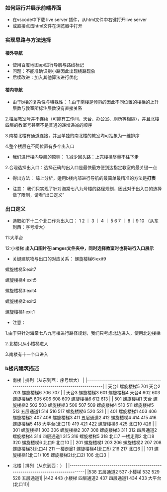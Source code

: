 ### 如何运行并展示前端界面
- 在vscode中下载 live server 插件，从html文件中右键打开live server
- 或直接点击html文件在浏览器中打开

### 实现思路与方法选择
#### 楼外导航
- 使用百度地图api进行导航与路线标记
- 问题：不能准确识别小路因此出现绕路现象
- 后续改进：加入其他算法进行优化

#### 楼内导航
- 由于b楼的复杂性与特殊性：
1.由于南楼是倾斜的因此不同位置的楼梯的上升层数与教室所标注层数没有直接关系

2.楼层教室号并不连续（可能有工作间、天台、办公室、厕所等相隔），并且北楼四层的教室号甚至不是普通的递增递减的顺序

3.南楼北楼有通道连接，并且单独的南北楼的教室均可抽象为一维排序

4.整个楼层在不同位置有多个出入口

- 我们进行楼内导航的原则：
1.减少回头路：上完楼梯尽量不往下走 

2.合理选择出入口：选择正确的出入口是最快最方便到达指定教室的最关键一点

- 得出方法：
综上分析，适用b楼内部进行导航的最简单最精准的方法是**打表**

- 注意：
我们只实现了针对海棠七八九号楼的路径规划，因此对于出入口的选择做了限制，请看“出口定义”

### 出口定义
- 选取如下十二个北口作为出入口：
1   2 ｜ 3   ｜ 4 ｜ 5  6  7 ｜ 8  ｜9  10  （从东到西：序号增大）

11:大平台 

12:小楼梯
**出入口图片在iamges文件夹中，同时选择教室时也将进行入口展示**

- 关键建筑物与出口的对应关系：
螺旋楼梯6:exit9

螺旋楼梯5:exit7

螺旋楼梯4:exit5

螺旋楼梯3:exit4

螺旋楼梯2:exit2

螺旋楼梯1:exit1

- 注意：

1.由于只针对海棠七八九号楼进行路径规划，我们只考虑北边进入，使用北边楼梯

2.北楼只从小楼梯进入

3.南楼有十一个口进入

### b楼内建筑描述

- 南楼
| 排列（从东到西：序号增大）                                                                 |
|----------------------------------------------------------------------------------|
| 天台1 螺旋楼梯5 701 天台2  703 螺旋楼梯6 706 707                                           |
| 天台3 螺旋楼梯3 601 螺旋楼梯4 天台4 602 603 螺旋楼梯5 605 606 608 609 螺旋楼梯6 612 613    |
| 501 螺旋楼梯1 天台 螺旋楼梯2 502  503 螺旋楼梯3 506  507 509 螺旋楼梯4 510  511 螺旋楼梯5 513  五层通道1  514 516  517 螺旋楼梯6 520 521 |
| 401 螺旋楼梯1 403 406 螺旋楼梯2 407 408 螺旋楼梯3  411 五层通道2  412 螺旋楼梯4 414 415 416 螺旋楼梯5  418 大平台(北口11) 419 421 422 螺旋楼梯6 425  北口10  426 |
| 301 螺旋楼梯1 303 306 螺旋楼梯2 307 308 螺旋楼梯3 311 312  四层通道2  螺旋楼梯4 314  四层通道1 315 316 螺旋楼梯5  318  北口7 一楼走廊2  北口8 320  螺旋楼梯6 北口9  北口10 | 
| 201 螺旋楼梯1 203 206 螺旋楼梯2 207 208 螺旋楼梯3(北口4)  211  一楼走廊1 螺旋楼梯4(北口5) 216 217  北口6               | 
| 101 螺旋楼梯1(北口1)   105 螺旋楼梯2(北口2)  106   北口3                  |

- 北楼
| 排列（从东到西：）                                                                 |
|----------------------------------------------------------------------------------|
|538  五层通道2  537  小楼梯  532  529  528  五层通道1|
|442  443  小楼梯  四层通道2  437  四层通道1   434  433  大平台(北口11)|

